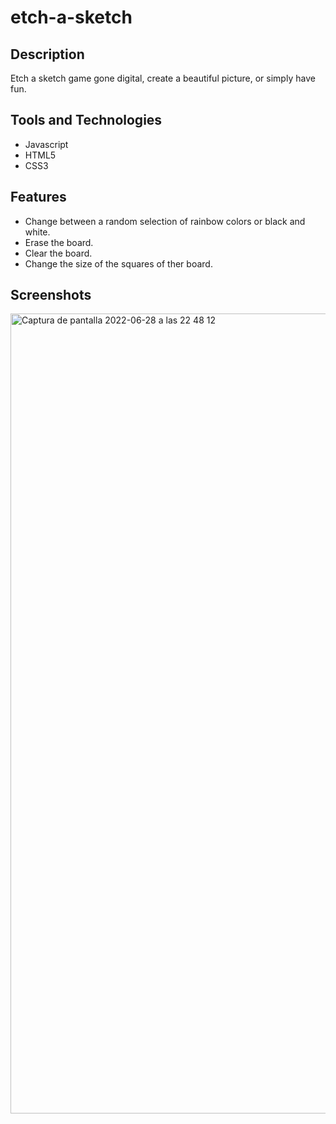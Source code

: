# etch-a-sketch

## Description
Etch a sketch game gone digital, create a beautiful picture, or simply have fun. 

## Tools and Technologies
- Javascript
- HTML5
- CSS3
## Features 
- Change between a random selection of rainbow colors or black and white.  
- Erase the board. 
- Clear the board. 
- Change the size of the squares of ther board. 

## Screenshots
<img width="1280" alt="Captura de pantalla 2022-06-28 a las 22 48 12" src="https://user-images.githubusercontent.com/75180391/176284781-c2ea0209-25cf-46ab-88be-c15bb329743f.png">

